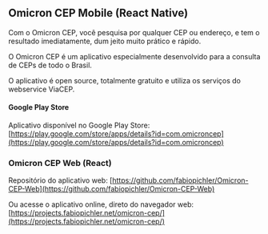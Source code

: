 ## Omicron CEP Mobile (React Native)

Com o Omicron CEP, você pesquisa por qualquer CEP ou endereço, e tem o resultado imediatamente, dum jeito muito prático e rápido.

O Omicron CEP é um aplicativo especialmente desenvolvido para a consulta de CEPs de todo o Brasil.

O aplicativo é open source, totalmente gratuito e utiliza os serviços do webservice ViaCEP.

#### Google Play Store

Aplicativo disponível no Google Play Store: [https://play.google.com/store/apps/details?id=com.omicroncep](https://play.google.com/store/apps/details?id=com.omicroncep)

### Omicron CEP Web (React)

Repositório do aplicativo web: [https://github.com/fabiopichler/Omicron-CEP-Web](https://github.com/fabiopichler/Omicron-CEP-Web)

Ou acesse o aplicativo online, direto do navegador web: [https://projects.fabiopichler.net/omicron-cep/](https://projects.fabiopichler.net/omicron-cep/)


